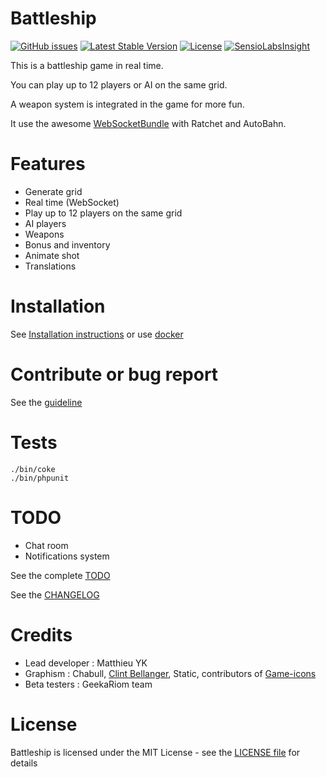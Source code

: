 Battleship
==========

[![GitHub issues](https://img.shields.io/github/issues/matthieuy/battleship.svg)](https://github.com/matthieuy/battleship/issues)
[![Latest Stable Version](https://poser.pugx.org/matthieuy/battleship/v/stable)](https://packagist.org/packages/matthieuy/battleship)
[![License](https://poser.pugx.org/matthieuy/battleship/license)](https://packagist.org/packages/matthieuy/battleship)
[![SensioLabsInsight](https://insight.sensiolabs.com/projects/5a177132-6c18-4b78-a45e-5e9de1f7d2f3/mini.png)](https://insight.sensiolabs.com/projects/5a177132-6c18-4b78-a45e-5e9de1f7d2f3)

This is a battleship game in real time.

You can play up to 12 players or AI on the same grid.

A weapon system is integrated in the game for more fun.

It use the awesome [WebSocketBundle](https://github.com/GeniusesOfSymfony/WebSocketBundle) with Ratchet and AutoBahn.


Features
========

- Generate grid
- Real time (WebSocket)
- Play up to 12 players on the same grid
- AI players
- Weapons
- Bonus and inventory
- Animate shot
- Translations


Installation
============

See [Installation instructions](app/Resources/docs/install.md) or use [docker](app/Resources/docs/docker.md)


Contribute or bug report
========================

See the [guideline](CONTRIBUTING.md)


Tests
=====

```shell
./bin/coke
./bin/phpunit
```


TODO
====

- Chat room
- Notifications system


See the complete [TODO](TODO.md)

See the [CHANGELOG](CHANGELOG.md)

Credits
=======

- Lead developer : Matthieu YK
- Graphism : Chabull, [Clint Bellanger](http://clintbellanger.net/), Static, contributors of [Game-icons](http://game-icons.net/)
- Beta testers : GeekaRiom team


License
=======

Battleship is licensed under the MIT License - see the [LICENSE file](LICENSE) for details
